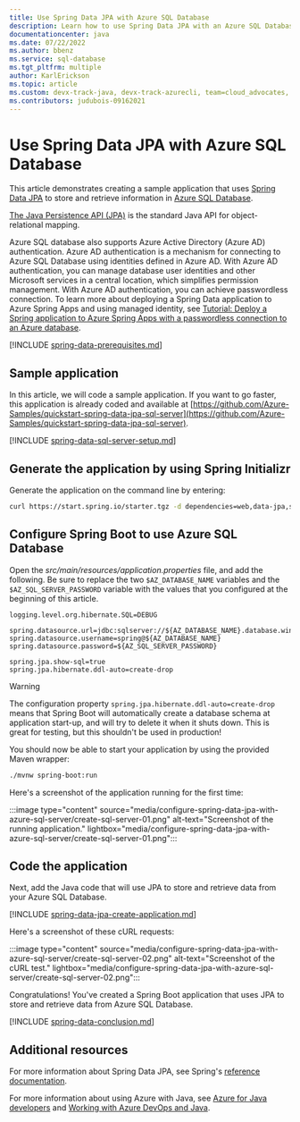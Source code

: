 ```yaml
---
title: Use Spring Data JPA with Azure SQL Database
description: Learn how to use Spring Data JPA with an Azure SQL Database.
documentationcenter: java
ms.date: 07/22/2022
ms.author: bbenz
ms.service: sql-database
ms.tgt_pltfrm: multiple
author: KarlErickson
ms.topic: article
ms.custom: devx-track-java, devx-track-azurecli, team=cloud_advocates, spring-cloud-azure
ms.contributors: judubois-09162021
---
```


# Use Spring Data JPA with Azure SQL Database

This article demonstrates creating a sample application that uses [Spring Data JPA](https://spring.io/projects/spring-data-jpa) to store and retrieve information in [Azure SQL Database](/azure/sql-database/).

[The Java Persistence API (JPA)](https://en.wikipedia.org/wiki/Java_Persistence_API) is the standard Java API for object-relational mapping.

Azure SQL database also supports Azure Active Directory (Azure AD) authentication. Azure AD authentication is a mechanism for connecting to Azure SQL Database using identities defined in Azure AD. With Azure AD authentication, you can manage database user identities and other Microsoft services in a central location, which simplifies permission management. With Azure AD authentication, you can achieve passwordless connection. To learn more about deploying a Spring Data application to Azure Spring Apps and using managed identity, see [Tutorial: Deploy a Spring application to Azure Spring Apps with a passwordless connection to an Azure database](deploy-passwordless-spring-database-app.md?tabs=sqlserver).

[!INCLUDE [spring-data-prerequisites.md](includes/spring-data-prerequisites.md)]

## Sample application

In this article, we will code a sample application. If you want to go faster, this application is already coded and available at [https://github.com/Azure-Samples/quickstart-spring-data-jpa-sql-server](https://github.com/Azure-Samples/quickstart-spring-data-jpa-sql-server).

[!INCLUDE [spring-data-sql-server-setup.md](includes/spring-data-sql-server-setup.md)]

## Generate the application by using Spring Initializr

Generate the application on the command line by entering:

```bash
curl https://start.spring.io/starter.tgz -d dependencies=web,data-jpa,sqlserver -d baseDir=azure-database-workshop -d bootVersion=2.7.7 -d javaVersion=1.8 | tar -xzvf -
```

## Configure Spring Boot to use Azure SQL Database

Open the *src/main/resources/application.properties* file, and add the following. Be sure to replace the two `$AZ_DATABASE_NAME` variables and the `$AZ_SQL_SERVER_PASSWORD` variable with the values that you configured at the beginning of this article.

```properties
logging.level.org.hibernate.SQL=DEBUG

spring.datasource.url=jdbc:sqlserver://${AZ_DATABASE_NAME}.database.windows.net:1433;database=demo;encrypt=true;trustServerCertificate=false;hostNameInCertificate=*.database.windows.net;loginTimeout=30;
spring.datasource.username=spring@${AZ_DATABASE_NAME}
spring.datasource.password=${AZ_SQL_SERVER_PASSWORD}

spring.jpa.show-sql=true
spring.jpa.hibernate.ddl-auto=create-drop
```

> [!WARNING]
> The configuration property `spring.jpa.hibernate.ddl-auto=create-drop` means that Spring Boot will automatically create a database schema at application start-up, and will try to delete it when it shuts down. This is great for testing, but this shouldn't be used in production!

You should now be able to start your application by using the provided Maven wrapper:

```bash
./mvnw spring-boot:run
```

Here's a screenshot of the application running for the first time:

:::image type="content" source="media/configure-spring-data-jpa-with-azure-sql-server/create-sql-server-01.png" alt-text="Screenshot of the running application." lightbox="media/configure-spring-data-jpa-with-azure-sql-server/create-sql-server-01.png":::

## Code the application

Next, add the Java code that will use JPA to store and retrieve data from your Azure SQL Database.

[!INCLUDE [spring-data-jpa-create-application.md](includes/spring-data-jpa-create-application.md)]

Here's a screenshot of these cURL requests:

:::image type="content" source="media/configure-spring-data-jpa-with-azure-sql-server/create-sql-server-02.png" alt-text="Screenshot of the cURL test." lightbox="media/configure-spring-data-jpa-with-azure-sql-server/create-sql-server-02.png":::

Congratulations! You've created a Spring Boot application that uses JPA to store and retrieve data from Azure SQL Database.

[!INCLUDE [spring-data-conclusion.md](includes/spring-data-conclusion.md)]

## Additional resources

For more information about Spring Data JPA, see Spring's [reference documentation](https://docs.spring.io/spring-data/jpa/docs/current/reference/html/#reference).

For more information about using Azure with Java, see [Azure for Java developers](../index.yml) and [Working with Azure DevOps and Java](/azure/devops/).
